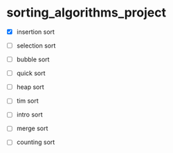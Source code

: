 # sorting_algorithms_project

- [x] insertion sort

- [ ] selection sort

- [ ] bubble sort

- [ ] quick sort

- [ ] heap sort

- [ ] tim sort

- [ ] intro sort 

- [ ] merge sort

- [ ] counting sort 

